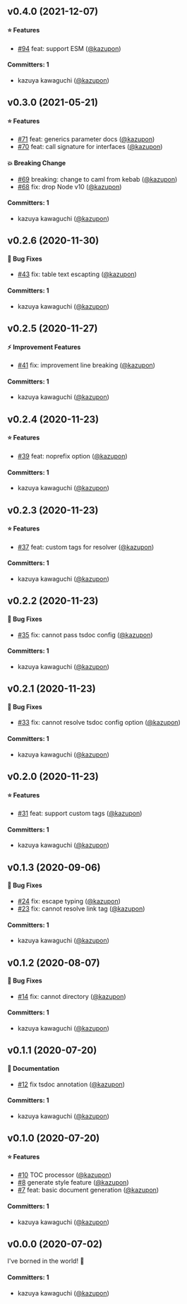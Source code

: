 
## v0.4.0 (2021-12-07)

#### :star: Features
* [#94](https://github.com/kazupon/api-docs-gen/pull/94) feat: support ESM ([@kazupon](https://github.com/kazupon))

#### Committers: 1
- kazuya kawaguchi ([@kazupon](https://github.com/kazupon))


## v0.3.0 (2021-05-21)

#### :star: Features
* [#71](https://github.com/kazupon/api-docs-gen/pull/71) feat: generics parameter docs ([@kazupon](https://github.com/kazupon))
* [#70](https://github.com/kazupon/api-docs-gen/pull/70) feat: call signature for interfaces ([@kazupon](https://github.com/kazupon))

#### :boom: Breaking Change
* [#69](https://github.com/kazupon/api-docs-gen/pull/69) breaking: change to caml from kebab ([@kazupon](https://github.com/kazupon))
* [#68](https://github.com/kazupon/api-docs-gen/pull/68) fix: drop Node v10 ([@kazupon](https://github.com/kazupon))

#### Committers: 1
- kazuya kawaguchi ([@kazupon](https://github.com/kazupon))


## v0.2.6 (2020-11-30)

#### :bug: Bug Fixes
* [#43](https://github.com/kazupon/api-docs-gen/pull/43) fix: table text escapting ([@kazupon](https://github.com/kazupon))

#### Committers: 1
- kazuya kawaguchi ([@kazupon](https://github.com/kazupon))


## v0.2.5 (2020-11-27)

#### :zap: Improvement Features
* [#41](https://github.com/kazupon/api-docs-gen/pull/41) fix: improvement line breaking ([@kazupon](https://github.com/kazupon))

#### Committers: 1
- kazuya kawaguchi ([@kazupon](https://github.com/kazupon))


## v0.2.4 (2020-11-23)

#### :star: Features
* [#39](https://github.com/kazupon/api-docs-gen/pull/39) feat: noprefix option ([@kazupon](https://github.com/kazupon))

#### Committers: 1
- kazuya kawaguchi ([@kazupon](https://github.com/kazupon))


## v0.2.3 (2020-11-23)

#### :star: Features
* [#37](https://github.com/kazupon/api-docs-gen/pull/37) feat: custom tags for resolver ([@kazupon](https://github.com/kazupon))

#### Committers: 1
- kazuya kawaguchi ([@kazupon](https://github.com/kazupon))


## v0.2.2 (2020-11-23)

#### :bug: Bug Fixes
* [#35](https://github.com/kazupon/api-docs-gen/pull/35) fix: cannot pass tsdoc config ([@kazupon](https://github.com/kazupon))

#### Committers: 1
- kazuya kawaguchi ([@kazupon](https://github.com/kazupon))


## v0.2.1 (2020-11-23)

#### :bug: Bug Fixes
* [#33](https://github.com/kazupon/api-docs-gen/pull/33) fix: cannot resolve tsdoc config option ([@kazupon](https://github.com/kazupon))

#### Committers: 1
- kazuya kawaguchi ([@kazupon](https://github.com/kazupon))


## v0.2.0 (2020-11-23)

#### :star: Features
* [#31](https://github.com/kazupon/api-docs-gen/pull/31) feat: support custom tags ([@kazupon](https://github.com/kazupon))

#### Committers: 1
- kazuya kawaguchi ([@kazupon](https://github.com/kazupon))


## v0.1.3 (2020-09-06)

#### :bug: Bug Fixes
* [#24](https://github.com/kazupon/api-docs-gen/pull/24) fix: escape typing ([@kazupon](https://github.com/kazupon))
* [#23](https://github.com/kazupon/api-docs-gen/pull/23) fix: cannot resolve link tag ([@kazupon](https://github.com/kazupon))

#### Committers: 1
- kazuya kawaguchi ([@kazupon](https://github.com/kazupon))


## v0.1.2 (2020-08-07)

#### :bug: Bug Fixes
* [#14](https://github.com/kazupon/api-docs-gen/pull/14) fix: cannot directory ([@kazupon](https://github.com/kazupon))

#### Committers: 1
- kazuya kawaguchi ([@kazupon](https://github.com/kazupon))


## v0.1.1 (2020-07-20)

#### :pencil: Documentation
* [#12](https://github.com/kazupon/api-docs-gen/pull/12) fix tsdoc annotation ([@kazupon](https://github.com/kazupon))

#### Committers: 1
- kazuya kawaguchi ([@kazupon](https://github.com/kazupon))


## v0.1.0 (2020-07-20)

#### :star: Features
* [#10](https://github.com/kazupon/api-docs-gen/pull/10) TOC processor ([@kazupon](https://github.com/kazupon))
* [#8](https://github.com/kazupon/api-docs-gen/pull/8) generate style feature ([@kazupon](https://github.com/kazupon))
* [#7](https://github.com/kazupon/api-docs-gen/pull/7) feat: basic document generation ([@kazupon](https://github.com/kazupon))

#### Committers: 1
- kazuya kawaguchi ([@kazupon](https://github.com/kazupon))

## v0.0.0 (2020-07-02)

I've borned in the world! :tada:

#### Committers: 1
- kazuya kawaguchi ([@kazupon](https://github.com/kazupon))

